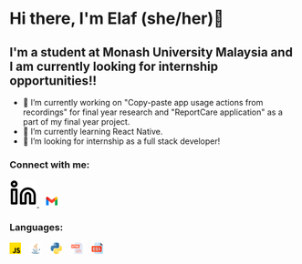 # Hi there, I'm Elaf (she/her)👋

## I'm a student at Monash University Malaysia and I am currently looking for internship opportunities!!
- 🔭 I’m currently working on "Copy-paste app usage actions from recordings" for final year research and "ReportCare application" as a part of my final year project. 
- 🌱 I’m currently learning React Native. 
- 👯 I’m looking for internship as a full stack developer! 

### Connect with me:

[<picture>
  <source media="(prefers-color-scheme: dark)" srcset="/img/linkedin-dark.svg">
  <source media="(prefers-color-scheme: light)" srcset="/img/linkedin-light.svg">
  <img alt="linkedIn logo." src="img/linkedin-light.svg">
</picture>](https://www.linkedin.com/in/elafaa/)
&nbsp;&nbsp;
[<picture>
  <img alt="gmail logo." src="img/gmail.png" width="4%">
</picture>](mailto:elafasalh@gmail.com)


### Languages:
<picture>
  <img alt="JavaScript logo." src="img/JavaScript.png" width="4%">
</picture>
&nbsp;&nbsp;
<picture>
  <img alt="Java logo." src="img/java.png" width="4%">
</picture>
&nbsp;&nbsp;
<picture>
  <img alt="Python logo." src="img/python.png" width="4%">
</picture>
&nbsp;&nbsp;
<picture>
  <img alt="HTML logo." src="img/html.png" width="4%">
</picture>
&nbsp;&nbsp;
<picture>
  <img alt="CSS logo." src="img/css.png" width="4%">
</picture>
